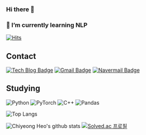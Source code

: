 ### Hi there 👋

<!--
**mooncy0421/mooncy0421** is a ✨ _special_ ✨ repository because its `README.md` (this file) appears on your GitHub profile.

Here are some ideas to get you started:

- 🔭 I’m currently working on ...
- 🌱 I’m currently learning ...
- 👯 I’m looking to collaborate on ...
- 🤔 I’m looking for help with ...
- 💬 Ask me about ...
- 📫 How to reach me: ...
- 😄 Pronouns: ...
- ⚡ Fun fact: ...
-->

<div>

### 🌱 I’m currently learning NLP 
  
[![Hits](https://hits.seeyoufarm.com/api/count/incr/badge.svg?url=https%3A%2F%2Fgithub.com%2Fmooncy0421&count_bg=%2379C83D&title_bg=%23555555&icon=&icon_color=%23E7E7E7&title=hits&edge_flat=false)](https://hits.seeyoufarm.com)

</div>

<div>

## Contact
  
[![Tech Blog Badge](http://img.shields.io/badge/Velog-20C997?style=flat-square&logo=Velog&logoColor=white&link=https://velog.io/@mooncy0421)](https://velog.io/@mooncy0421)
[![Gmail Badge](https://img.shields.io/badge/Gmail-d14836?style=flat-square&logo=Gmail&logoColor=white&link=mailto:ch21720977@gmail.com)](mailto:ch21720977@gmail.com)
[![Navermail Badge](https://img.shields.io/badge/Naver-03C75A?style=flat-square&logo=Naver&logoColor=white&link=mailto:co1504@naver.com)](mailto:co1504@naver.com)

  
## Studying
  
![Python](http://img.shields.io/badge/Python-3776AB?style=flat-square&logo=Python&logoColor=white&link=https://www.python.org/)
![PyTorch](http://img.shields.io/badge/PyTorch-EE4C2C?style=flat-square&logo=PyTorch&logoColor=white&link=https://pytorch.org/)
![C++](http://img.shields.io/badge/C++-00599C?style=flat-square&logo=C%2B%2B&logoColor=white)
![Pandas](http://img.shields.io/badge/pandas-150458?style=flat-square&logo=pandas&logoColor=white)

</div>
  
<div>

![Top Langs](https://github-readme-stats.vercel.app/api/top-langs/?username=mooncy0421&layout=compact&theme=vue-dark)

</div>

<div>

![Chiyeong Heo's github stats](https://github-readme-stats.vercel.app/api?username=mooncy0421&show_icons=true&theme=vue-dark)
[![Solved.ac
프로필](http://mazassumnida.wtf/api/v2/generate_badge?boj=mooncy0421)](https://solved.ac/mooncy0421)

</div>
